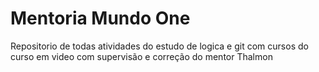 # Mentoria Mundo One
 Repositorio de todas atividades do estudo de logica e git com cursos do curso em video com supervisão e correção do mentor Thalmon 
